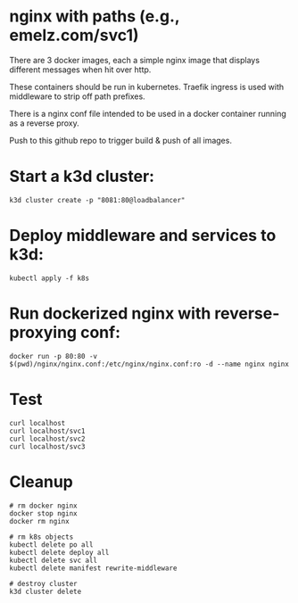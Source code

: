 # nginx with paths (e.g., emelz.com/svc1)

There are 3 docker images, each a simple nginx image that displays
different messages when hit over http.

These containers should be run in kubernetes.
Traefik ingress is used with middleware to strip off path prefixes.

There is a nginx conf file intended to be used in a docker container
running as a reverse proxy.

Push to this github repo to trigger build & push of all images.

# Start a k3d cluster:

```
k3d cluster create -p "8081:80@loadbalancer"
```

# Deploy middleware and services to k3d:
```
kubectl apply -f k8s
```

# Run dockerized nginx with reverse-proxying conf:
```
docker run -p 80:80 -v $(pwd)/nginx/nginx.conf:/etc/nginx/nginx.conf:ro -d --name nginx nginx
```

# Test
```
curl localhost
curl localhost/svc1
curl localhost/svc2
curl localhost/svc3
```

# Cleanup
```
# rm docker nginx
docker stop nginx
docker rm nginx

# rm k8s objects
kubectl delete po all
kubectl delete deploy all
kubectl delete svc all
kubectl delete manifest rewrite-middleware

# destroy cluster
k3d cluster delete
```